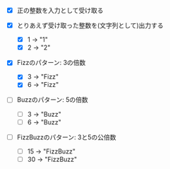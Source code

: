 - [x] 正の整数を入力として受け取る

- [x] とりあえず受け取った整数を(文字列として)出力する
    - [x] 1 -> "1"
    - [x] 2 -> "2"
    
- [x] Fizzのパターン: 3の倍数
    - [x] 3 -> "Fizz"
    - [x] 6 -> "Fizz"    
    
- [ ] Buzzのパターン: 5の倍数
    - [ ] 3 -> "Buzz"
    - [ ] 6 -> "Buzz"    
    
- [ ] FizzBuzzのパターン: 3と5の公倍数
    - [ ] 15 -> "FizzBuzz"
    - [ ] 30 -> "FizzBuzz"